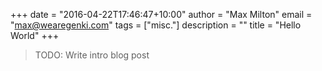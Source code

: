 +++
date = "2016-04-22T17:46:47+10:00"
author = "Max Milton"
email = "max@wearegenki.com"
tags = ["misc."]
description = ""
title = "Hello World"
+++

> TODO: Write intro blog post
